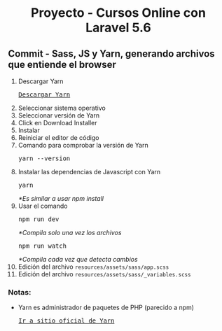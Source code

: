 
<!-- Title -->
<h1 align="center">Proyecto - Cursos Online con Laravel 5.6</h1>
<!-- End Title -->

<!-- Commit name -->
<h2>Commit - <strong>Sass, JS y Yarn, generando archivos que entiende el browser</strong></h2>
<!-- End Commit name -->

<!-- Commit instructions -->
  <ol>
    <li>
      Descargar Yarn
      <pre><a href="https://classic.yarnpkg.com/en/docs/install#windows-stable">Descargar Yarn</a></pre>
    </li>
    <li>Seleccionar sistema operativo</li>
    <li>Seleccionar versión de Yarn</li>
    <li>Click en Download Installer</li>
    <li>Instalar</li>
    <li>Reiniciar el editor de código</li>
    <li>
      Comando para comprobar la versión de Yarn
      <pre>yarn --version</pre>
    </li>
    <li>
      Instalar las dependencias de Javascript con Yarn
      <pre>yarn</pre>
      <em>*Es similar a usar npm install</em>
    </li>
    <li>
      Usar el comando
      <pre>npm run dev</pre>
      <em>*Compila solo una vez los archivos</em>
      <pre>npm run watch</pre>
      <em>*Compila cada vez que detecta cambios</em>
    </li>
    <li>Edición del archivo <code>resources/assets/sass/app.scss</code></li>
    <li>Edición del archivo <code>resources/assets/sass/_variables.scss</code></li>
  </ol>
<!-- End Commit instructions -->
  <!-- Notes -->
  <h3>Notas:</h3>
  <ul>
    <li>
      Yarn es administrador de paquetes de PHP (parecido a npm)
      <pre><a href="https://yarnpkg.com/">Ir a sitio oficial de Yarn</a></pre>
    </li>
  </ul>

  <em></em>
  <!-- End notes -->
